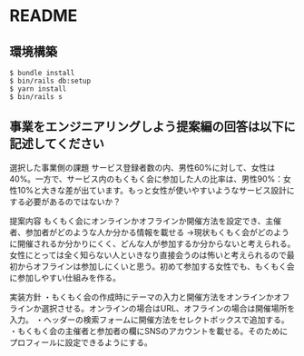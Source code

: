 # README

## 環境構築
```
$ bundle install
$ bin/rails db:setup
$ yarn install
$ bin/rails s
```

## 事業をエンジニアリングしよう提案編の回答は以下に記述してください
選択した事業側の課題
サービス登録者数の内、男性60%に対して、女性は40%。一方で、サービス内のもくもく会に参加した人の比率は、男性90%：女性10%と大きな差が出ています。もっと女性が使いやすいようなサービス設計にする必要があるのではないか？

提案内容
もくもく会にオンラインかオフラインか開催方法を設定でき、主催者、参加者がどのような人か分かる情報を載せる
→現状もくもく会がどのように開催されるか分かりにくく、どんな人が参加するか分からないと考えられる。女性にとっては全く知らない人といきなり直接会うのは怖いと考えられるので最初からオフラインは参加しにくいと思う。初めて参加する女性でも、もくもく会に参加しやすい仕組みを作る。

実装方針
・もくもく会の作成時にテーマの入力と開催方法をオンラインかオフラインか選択させる。オンラインの場合はURL、オフラインの場合は開催場所を入力。
・ヘッダーの検索フォームに開催方法をセレクトボックスで追加する。
・もくもく会の主催者と参加者の欄にSNSのアカウントを載せる。そのためにプロフィールに設定できるようにする。

